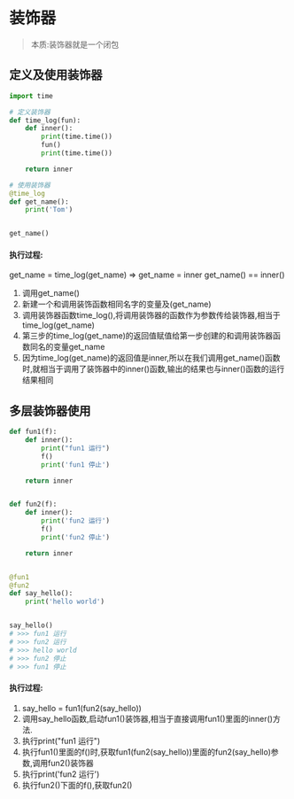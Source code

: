 # 装饰器
> 本质:装饰器就是一个闭包
## 定义及使用装饰器
```python
import time

# 定义装饰器
def time_log(fun):
    def inner():
        print(time.time())
        fun()
        print(time.time())

    return inner

# 使用装饰器
@time_log
def get_name():
    print('Tom')


get_name()
```
#### 执行过程:
get_name = time_log(get_name) => get_name = inner
get_name() == inner()
1. 调用get_name()
2. 新建一个和调用装饰函数相同名字的变量及(get_name)
3. 调用装饰器函数time_log(),将调用装饰器的函数作为参数传给装饰器,相当于time_log(get_name)
4. 第三步的time_log(get_name)的返回值赋值给第一步创建的和调用装饰器函数同名的变量get_name
5. 因为time_log(get_name)的返回值是inner,所以在我们调用get_name()函数时,就相当于调用了装饰器中的inner()函数,输出的结果也与inner()函数的运行结果相同

## 多层装饰器使用
```python
def fun1(f):
    def inner():
        print("fun1 运行")
        f()
        print('fun1 停止')

    return inner


def fun2(f):
    def inner():
        print('fun2 运行')
        f()
        print('fun2 停止')

    return inner


@fun1
@fun2
def say_hello():
    print('hello world')


say_hello()
# >>> fun1 运行
# >>> fun2 运行
# >>> hello world
# >>> fun2 停止
# >>> fun1 停止
```
#### 执行过程:
1. say_hello = fun1(fun2(say_hello))
2. 调用say_hello函数,启动fun1()装饰器,相当于直接调用fun1()里面的inner()方法.
3. 执行print("fun1 运行")
3. 执行fun1()里面的f()时,获取fun1(fun2(say_hello))里面的fun2(say_hello)参数,调用fun2()装饰器
4. 执行print('fun2 运行')
5. 执行fun2()下面的f(),获取fun2()
